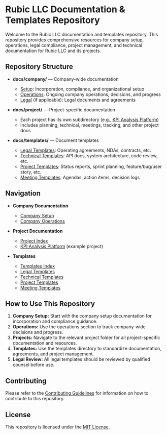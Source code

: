 # Rubic LLC Documentation & Templates Repository

Welcome to the Rubic LLC documentation and templates repository. This repository provides comprehensive resources for company setup, operations, legal compliance, project management, and technical documentation for Rubic LLC and its projects.

## Repository Structure

- **docs/company/** — Company-wide documentation
  - [Setup](docs/company/setup/README.md): Incorporation, compliance, and organizational setup
  - [Operations](docs/company/operations/README.md): Ongoing company operations, decisions, and progress
  - [Legal](docs/company/legal/) (if applicable): Legal documents and agreements

- **docs/project/** — Project-specific documentation
  - Each project has its own subdirectory (e.g., [KPI Analysis Platform](docs/project/kpi-analysis/README.md))
  - Includes planning, technical, meetings, tracking, and other project docs

- **docs/templates/** — Document templates
  - [Legal Templates](docs/templates/legal/README.md): Operating agreements, NDAs, contracts, etc.
  - [Technical Templates](docs/templates/technical/README.md): API docs, system architecture, code review, etc.
  - [Project Templates](docs/templates/project/README.md): Status reports, sprint planning, feature/bug/user story, etc.
  - [Meeting Templates](docs/templates/meetings/README.md): Agendas, action items, decision logs

## Navigation

- **Company Documentation**
  - [Company Setup](docs/company/setup/README.md)
  - [Company Operations](docs/company/operations/README.md)

- **Project Documentation**
  - [Project Index](docs/project/README.md)
  - [KPI Analysis Platform](docs/project/kpi-analysis/README.md) (example project)

- **Templates**
  - [Templates Index](docs/templates/README.md)
  - [Legal Templates](docs/templates/legal/README.md)
  - [Technical Templates](docs/templates/technical/README.md)
  - [Project Templates](docs/templates/project/README.md)
  - [Meeting Templates](docs/templates/meetings/README.md)

## How to Use This Repository

1. **Company Setup:** Start with the company setup documentation for incorporation and compliance guidance.
2. **Operations:** Use the operations section to track company-wide decisions and progress.
3. **Projects:** Navigate to the relevant project folder for all project-specific documentation and resources.
4. **Templates:** Use the templates directory to standardize documentation, agreements, and project management.
5. **Legal Review:** All legal templates should be reviewed by qualified counsel before use.

## Contributing

Please refer to the [Contributing Guidelines](CONTRIBUTING.md) for information on how to contribute to this repository.

## License

This repository is licensed under the [MIT License](LICENSE).
